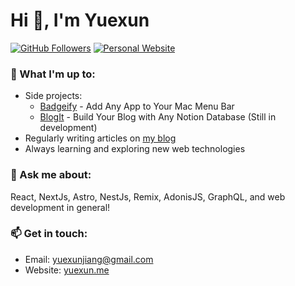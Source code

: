 # Hi 👋, I'm Yuexun

[![GitHub Followers](https://img.shields.io/github/followers/ahonn?label=Followers&logo=GitHub&style=for-the-badge)](https://github.com/ahonn?tab=followers)
[![Personal Website](https://img.shields.io/badge/Website-yuexun.me-blue?style=for-the-badge&logo=wordpress)](https://yuexun.me/)

### 🚀 What I'm up to:

- Side projects:
  - [Badgeify](https://badgeify.app) - Add Any App to Your Mac Menu Bar
  - [BlogIt](https://blogit.io) - Build Your Blog with Any Notion Database (Still in development)
- Regularly writing articles on [my blog](https://yuexun.me/)
- Always learning and exploring new web technologies

### 💬 Ask me about:

React, NextJs, Astro, NestJs, Remix, AdonisJS, GraphQL, and web development in general!

### 📫 Get in touch:

- Email: yuexunjiang@gmail.com
- Website: [yuexun.me](https://yuexun.me/)
